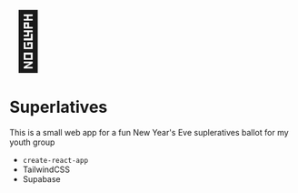 <span style="font-size:100px">🥳</span>

# Superlatives

This is a small web app for a fun New Year's Eve supleratives ballot for my youth group

* `create-react-app`
* TailwindCSS
* Supabase
